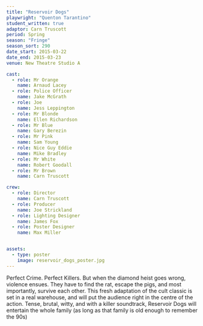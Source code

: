 ```yaml
---
title: "Reservoir Dogs"
playwright: "Quenton Tarantino"
student_written: true
adaptor: Carn Truscott
period: Spring
season: "Fringe"
season_sort: 290
date_start: 2015-03-22
date_end: 2015-03-23
venue: New Theatre Studio A

cast:
  - role: Mr Orange
    name: Arnaud Lacey
  - role: Police Officer
    name: Jake McGrath
  - role: Joe
    name: Jess Leppington
  - role: Mr Blonde
    name: Ellen Richardson
  - role: Mr Blue
    name: Gary Berezin
  - role: Mr Pink
    name: Sam Young
  - role: Nice Guy Eddie
    name: Mike Bradley
  - role: Mr White
    name: Robert Goodall
  - role: Mr Brown
    name: Carn Truscott

crew:
  - role: Director
    name: Carn Truscott
  - role: Producer
    name: Joe Strickland
  - role: Lighting Designer
    name: James Fox
  - role: Poster Designer
    name: Max Miller


assets:
  - type: poster
    image: reservoir_dogs_poster.jpg
---
```


Perfect Crime. Perfect Killers. But when the diamond heist goes wrong, violence ensues. They have to find the rat, escape the pigs, and most importantly, survive each other. This fresh adaptation of the cult classic is set in a real warehouse, and will put the audience right in the centre of the action. Tense, brutal, witty, and with a killer soundtrack, Reservoir Dogs will entertain the whole family (as long as that family is old enough to remember the 90s)
